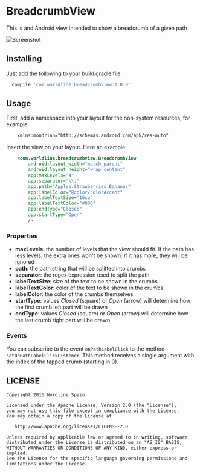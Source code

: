 # BreadcrumbView

This is and Android view intended to show a breadcrumb of a given path

![Screenshot](https://raw.githubusercontent.com/worldline-spain/breadcrumbview/master/art/screenshot.png "Example")


## Installing

Just add the following to your build.gradle file

```groovy
  compile 'com.worldline:breadcrumbview:1.0.0'
```

## Usage
First, add a namespace into your layout for the non-system resources, for example:

```xml
    xmlns:mondrian="http://schemas.android.com/apk/res-auto"
```

Insert the view on your layout. Here an example:

```xml
    <com.worldline.breadcrumbview.BreadcrumbView
        android:layout_width="match_parent"
        android:layout_height="wrap_content"
        app:maxLevels="4"
        app:separator="\\."
        app:path="Apples.Strawberries.Bananas"
        app:labelColor="@color/colorAccent"
        app:labelTextSize="16sp"
        app:labelTextColor="#000"
        app:endType="Closed"
        app:startType="Open"
        />
```

### Properties

* **maxLevels**: the number of levels that the view should fit. If the path has less levels, the extra ones won't be shown. If it has more, they will be ignored
* **path**: the path string that will be splitted into crumbs
* **separator**: the regex expression used to split the path
* **labelTextSize**: size of the text to be shown in the crumbs
* **labelTextColor**: color of the text to be shown in the crumbs
* **labelColor**: the color of the crumbs themselves
* **startType**: values *Closed* (square) or *Open* (arrow) will determine how the first crumb left part will be drawn
* **endType**: values *Closed* (square) or *Open* (arrow) will determine how the last crumb right part will be drawn

### Events

You can subscribe to the event ```onPathLabelClick``` to the method ```setOnPathLabelClickListener```. This method receives a single argument with the index of the tapped crumb (starting in 0).

## LICENSE ##

    Copyright 2016 Wordline Spain

    Licensed under the Apache License, Version 2.0 (the "License");
    you may not use this file except in compliance with the License.
    You may obtain a copy of the License at

       http://www.apache.org/licenses/LICENSE-2.0

    Unless required by applicable law or agreed to in writing, software
    distributed under the License is distributed on an "AS IS" BASIS,
    WITHOUT WARRANTIES OR CONDITIONS OF ANY KIND, either express or implied.
    See the License for the specific language governing permissions and
    limitations under the License.
